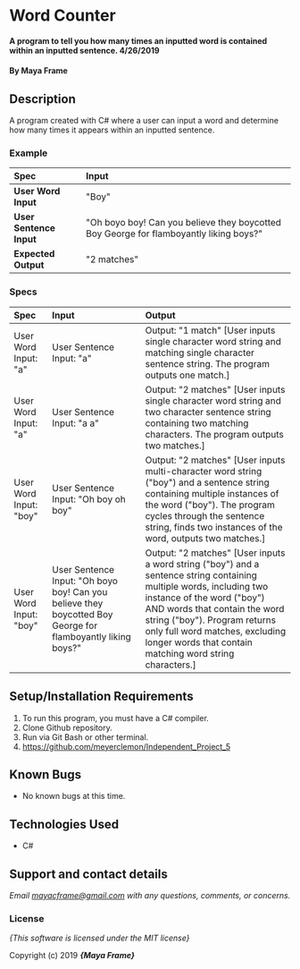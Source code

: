 # Word Counter

#### A program to tell you how many times an inputted word is contained within an inputted sentence. 4/26/2019

#### By **Maya Frame**

## Description
A program created with C# where a user can input a word and determine how many times it appears within an inputted sentence.

### Example
| Spec | Input |
| :-------------     | :------------- |
| **User Word Input** | "Boy" |  
| **User Sentence Input** | "Oh boyo boy! Can you believe they boycotted Boy George for flamboyantly liking boys?" |
| **Expected Output** | "2 matches" |

### Specs
| Spec | Input | Output |
| :-------------     | :------------- | :------------- |
| User Word Input: "a" | User Sentence Input: "a" | Output: "1 match" [User inputs single character word string and matching single character sentence string. The program outputs one match.]|
| User Word Input: "a" | User Sentence Input: "a a" | Output: "2 matches" [User inputs single character word string and two character sentence string containing two matching characters. The program outputs two matches.]
| User Word Input: "boy" | User Sentence Input: "Oh boy oh boy" | Output: "2 matches" [User inputs multi-character word string ("boy") and a sentence string containing multiple instances of the word ("boy"). The program cycles through the sentence string, finds two instances of the word, outputs two matches.]
| User Word Input: "boy" | User Sentence Input: "Oh boyo boy! Can you believe they boycotted Boy George for flamboyantly liking boys?" | Output: "2 matches" [User inputs a word string ("boy") and a sentence string containing multiple words, including two instance of the word ("boy") AND words that contain the word string ("boy"). Program returns only full word matches, excluding longer words that contain matching word string characters.]|

## Setup/Installation Requirements

1. To run this program, you must have a C# compiler.
2. Clone Github repository.
3. Run via Git Bash or other terminal.
4. https://github.com/meyerclemon/Independent_Project_5

## Known Bugs
* No known bugs at this time.

## Technologies Used
* C#

## Support and contact details

_Email mayacframe@gmail.com with any questions, comments, or concerns._

### License

*{This software is licensed under the MIT license}*

Copyright (c) 2019 **_{Maya Frame}_**
